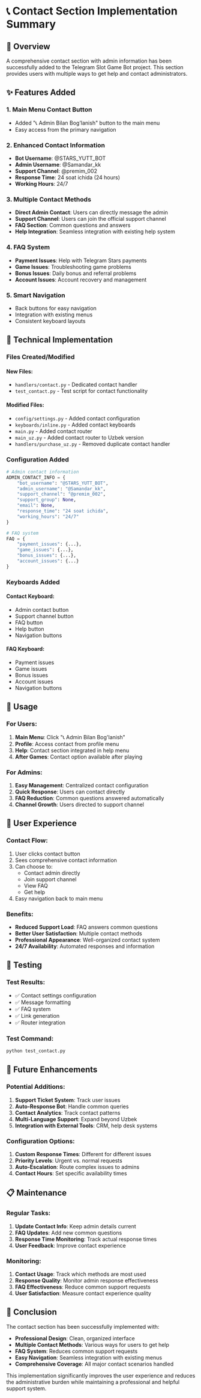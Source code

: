 # 📞 Contact Section Implementation Summary

## 🎯 Overview
A comprehensive contact section with admin information has been successfully added to the Telegram Slot Game Bot project. This section provides users with multiple ways to get help and contact administrators.

## ✨ Features Added

### 1. **Main Menu Contact Button**
- Added "📞 Admin Bilan Bog'lanish" button to the main menu
- Easy access from the primary navigation

### 2. **Enhanced Contact Information**
- **Bot Username**: @STARS_YUTT_BOT
- **Admin Username**: @Samandar_kk  
- **Support Channel**: @premim_002
- **Response Time**: 24 soat ichida (24 hours)
- **Working Hours**: 24/7

### 3. **Multiple Contact Methods**
- **Direct Admin Contact**: Users can directly message the admin
- **Support Channel**: Users can join the official support channel
- **FAQ Section**: Common questions and answers
- **Help Integration**: Seamless integration with existing help system

### 4. **FAQ System**
- **Payment Issues**: Help with Telegram Stars payments
- **Game Issues**: Troubleshooting game problems
- **Bonus Issues**: Daily bonus and referral problems
- **Account Issues**: Account recovery and management

### 5. **Smart Navigation**
- Back buttons for easy navigation
- Integration with existing menus
- Consistent keyboard layouts

## 🔧 Technical Implementation

### Files Created/Modified

#### New Files:
- `handlers/contact.py` - Dedicated contact handler
- `test_contact.py` - Test script for contact functionality

#### Modified Files:
- `config/settings.py` - Added contact configuration
- `keyboards/inline.py` - Added contact keyboards
- `main.py` - Added contact router
- `main_uz.py` - Added contact router to Uzbek version
- `handlers/purchase_uz.py` - Removed duplicate contact handler

### Configuration Added

```python
# Admin contact information
ADMIN_CONTACT_INFO = {
    "bot_username": "@STARS_YUTT_BOT",
    "admin_username": "@Samandar_kk",
    "support_channel": "@premim_002",
    "support_group": None,
    "email": None,
    "response_time": "24 soat ichida",
    "working_hours": "24/7"
}

# FAQ system
FAQ = {
    "payment_issues": {...},
    "game_issues": {...},
    "bonus_issues": {...},
    "account_issues": {...}
}
```

### Keyboards Added

#### Contact Keyboard:
- Admin contact button
- Support channel button
- FAQ button
- Help button
- Navigation buttons

#### FAQ Keyboard:
- Payment issues
- Game issues
- Bonus issues
- Account issues
- Navigation buttons

## 🚀 Usage

### For Users:
1. **Main Menu**: Click "📞 Admin Bilan Bog'lanish"
2. **Profile**: Access contact from profile menu
3. **Help**: Contact section integrated in help menu
4. **After Games**: Contact option available after playing

### For Admins:
1. **Easy Management**: Centralized contact configuration
2. **Quick Response**: Users can contact directly
3. **FAQ Reduction**: Common questions answered automatically
4. **Channel Growth**: Users directed to support channel

## 📱 User Experience

### Contact Flow:
1. User clicks contact button
2. Sees comprehensive contact information
3. Can choose to:
   - Contact admin directly
   - Join support channel
   - View FAQ
   - Get help
4. Easy navigation back to main menu

### Benefits:
- **Reduced Support Load**: FAQ answers common questions
- **Better User Satisfaction**: Multiple contact methods
- **Professional Appearance**: Well-organized contact system
- **24/7 Availability**: Automated responses and information

## 🧪 Testing

### Test Results:
- ✅ Contact settings configuration
- ✅ Message formatting
- ✅ FAQ system
- ✅ Link generation
- ✅ Router integration

### Test Command:
```bash
python test_contact.py
```

## 🔮 Future Enhancements

### Potential Additions:
1. **Support Ticket System**: Track user issues
2. **Auto-Response Bot**: Handle common queries
3. **Contact Analytics**: Track contact patterns
4. **Multi-Language Support**: Expand beyond Uzbek
5. **Integration with External Tools**: CRM, help desk systems

### Configuration Options:
1. **Custom Response Times**: Different for different issues
2. **Priority Levels**: Urgent vs. normal requests
3. **Auto-Escalation**: Route complex issues to admins
4. **Contact Hours**: Set specific availability times

## 📋 Maintenance

### Regular Tasks:
1. **Update Contact Info**: Keep admin details current
2. **FAQ Updates**: Add new common questions
3. **Response Time Monitoring**: Track actual response times
4. **User Feedback**: Improve contact experience

### Monitoring:
1. **Contact Usage**: Track which methods are most used
2. **Response Quality**: Monitor admin response effectiveness
3. **FAQ Effectiveness**: Reduce common support requests
4. **User Satisfaction**: Measure contact experience quality

## 🎉 Conclusion

The contact section has been successfully implemented with:
- **Professional Design**: Clean, organized interface
- **Multiple Contact Methods**: Various ways for users to get help
- **FAQ System**: Reduces common support requests
- **Easy Navigation**: Seamless integration with existing menus
- **Comprehensive Coverage**: All major contact scenarios handled

This implementation significantly improves the user experience and reduces the administrative burden while maintaining a professional and helpful support system.
